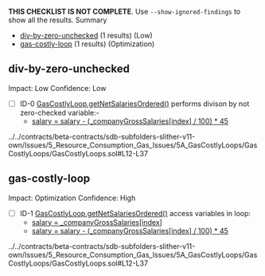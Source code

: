 **THIS CHECKLIST IS NOT COMPLETE**. Use `--show-ignored-findings` to show all the results.
Summary
 - [div-by-zero-unchecked](#div-by-zero-unchecked) (1 results) (Low)
 - [gas-costly-loop](#gas-costly-loop) (1 results) (Optimization)
## div-by-zero-unchecked
Impact: Low
Confidence: Low
 - [ ] ID-0
[GasCostlyLoop.getNetSalariesOrdered()](../../contracts/beta-contracts/sdb-subfolders-slither-v11-own/Issues/5_Resource_Consumption_Gas_Issues/5A_GasCostlyLoops/GasCostlyLoops/GasCostlyLoops.sol#L12-L37) performs divison by not zero-checked variable:- 
	- [salary = salary - (_companyGrossSalaries[index] / 100) * 45](../../contracts/beta-contracts/sdb-subfolders-slither-v11-own/Issues/5_Resource_Consumption_Gas_Issues/5A_GasCostlyLoops/GasCostlyLoops/GasCostlyLoops.sol#L16)

../../contracts/beta-contracts/sdb-subfolders-slither-v11-own/Issues/5_Resource_Consumption_Gas_Issues/5A_GasCostlyLoops/GasCostlyLoops/GasCostlyLoops.sol#L12-L37


## gas-costly-loop
Impact: Optimization
Confidence: High
 - [ ] ID-1
[GasCostlyLoop.getNetSalariesOrdered()](../../contracts/beta-contracts/sdb-subfolders-slither-v11-own/Issues/5_Resource_Consumption_Gas_Issues/5A_GasCostlyLoops/GasCostlyLoops/GasCostlyLoops.sol#L12-L37) access variables in loop: 
	- [salary = _companyGrossSalaries[index]](../../contracts/beta-contracts/sdb-subfolders-slither-v11-own/Issues/5_Resource_Consumption_Gas_Issues/5A_GasCostlyLoops/GasCostlyLoops/GasCostlyLoops.sol#L15)
	- [salary = salary - (_companyGrossSalaries[index] / 100) * 45](../../contracts/beta-contracts/sdb-subfolders-slither-v11-own/Issues/5_Resource_Consumption_Gas_Issues/5A_GasCostlyLoops/GasCostlyLoops/GasCostlyLoops.sol#L16)

../../contracts/beta-contracts/sdb-subfolders-slither-v11-own/Issues/5_Resource_Consumption_Gas_Issues/5A_GasCostlyLoops/GasCostlyLoops/GasCostlyLoops.sol#L12-L37


